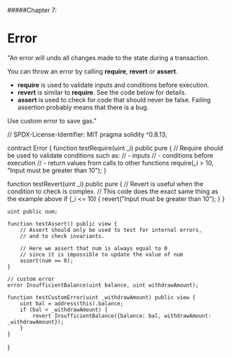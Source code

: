 #####Chapter 7:

# Error

"An error will undo all changes made to the state during a transaction.

You can throw an error by calling **require**, **revert** or **assert**.

- **require** is used to validate inputs and conditions before execution.
- **revert** is similar to **require**. See the code below for details.
- **assert** is used to check for code that should never be false. Failing assertion probably means that there is a bug.

Use custom error to save gas."

<Highlight class="language-javascript">
// SPDX-License-Identifier: MIT
pragma solidity ^0.8.13;

contract Error {
function testRequire(uint \_i) public pure {
// Require should be used to validate conditions such as:
// - inputs
// - conditions before execution
// - return values from calls to other functions
require(\_i > 10, "Input must be greater than 10");
}

function testRevert(uint \_i) public pure {
// Revert is useful when the condition to check is complex.
// This code does the exact same thing as the example above
if (\_i <= 10) {
revert("Input must be greater than 10");
}
}

    uint public num;

    function testAssert() public view {
        // Assert should only be used to test for internal errors,
        // and to check invariants.

        // Here we assert that num is always equal to 0
        // since it is impossible to update the value of num
        assert(num == 0);
    }

    // custom error
    error InsufficientBalance(uint balance, uint withdrawAmount);

    function testCustomError(uint _withdrawAmount) public view {
        uint bal = address(this).balance;
        if (bal < _withdrawAmount) {
            revert InsufficientBalance({balance: bal, withdrawAmount: _withdrawAmount});
        }
    }

}
</Highlight>
